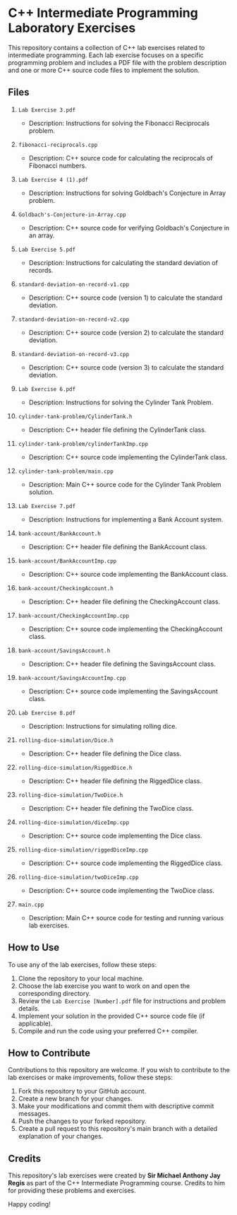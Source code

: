 # C++ Intermediate Programming Laboratory Exercises
This repository contains a collection of C++ lab exercises related to intermediate programming. Each lab exercise focuses on a specific programming problem and includes a PDF file with the problem description and one or more C++ source code files to implement the solution.

## Files

1. `Lab Exercise 3.pdf`
   - Description: Instructions for solving the Fibonacci Reciprocals problem.
   
2. `fibonacci-reciprocals.cpp`
   - Description: C++ source code for calculating the reciprocals of Fibonacci numbers.

3. `Lab Exercise 4 (1).pdf`
   - Description: Instructions for solving Goldbach's Conjecture in Array problem.

4. `Goldbach's-Conjecture-in-Array.cpp`
   - Description: C++ source code for verifying Goldbach's Conjecture in an array.

5. `Lab Exercise 5.pdf`
   - Description: Instructions for calculating the standard deviation of records.

6. `standard-deviation-on-record-v1.cpp`
   - Description: C++ source code (version 1) to calculate the standard deviation.

7. `standard-deviation-on-record-v2.cpp`
   - Description: C++ source code (version 2) to calculate the standard deviation.

8. `standard-deviation-on-record-v3.cpp`
   - Description: C++ source code (version 3) to calculate the standard deviation.

9. `Lab Exercise 6.pdf`
   - Description: Instructions for solving the Cylinder Tank Problem.

10. `cylinder-tank-problem/CylinderTank.h`
    - Description: C++ header file defining the CylinderTank class.

11. `cylinder-tank-problem/cylinderTankImp.cpp`
    - Description: C++ source code implementing the CylinderTank class.

12. `cylinder-tank-problem/main.cpp`
    - Description: Main C++ source code for the Cylinder Tank Problem solution.

13. `Lab Exercise 7.pdf`
    - Description: Instructions for implementing a Bank Account system.

14. `bank-account/BankAccount.h`
    - Description: C++ header file defining the BankAccount class.

15. `bank-account/BankAccountImp.cpp`
    - Description: C++ source code implementing the BankAccount class.

16. `bank-account/CheckingAccount.h`
    - Description: C++ header file defining the CheckingAccount class.

17. `bank-account/CheckingAccountImp.cpp`
    - Description: C++ source code implementing the CheckingAccount class.

18. `bank-account/SavingsAccount.h`
    - Description: C++ header file defining the SavingsAccount class.

19. `bank-account/SavingsAccountImp.cpp`
    - Description: C++ source code implementing the SavingsAccount class.

20. `Lab Exercise 8.pdf`
    - Description: Instructions for simulating rolling dice.

21. `rolling-dice-simulation/Dice.h`
    - Description: C++ header file defining the Dice class.

22. `rolling-dice-simulation/RiggedDice.h`
    - Description: C++ header file defining the RiggedDice class.

23. `rolling-dice-simulation/TwoDice.h`
    - Description: C++ header file defining the TwoDice class.

24. `rolling-dice-simulation/diceImp.cpp`
    - Description: C++ source code implementing the Dice class.

25. `rolling-dice-simulation/riggedDiceImp.cpp`
    - Description: C++ source code implementing the RiggedDice class.

26. `rolling-dice-simulation/twoDiceImp.cpp`
    - Description: C++ source code implementing the TwoDice class.

27. `main.cpp`
    - Description: Main C++ source code for testing and running various lab exercises.

## How to Use

To use any of the lab exercises, follow these steps:

1. Clone the repository to your local machine.
2. Choose the lab exercise you want to work on and open the corresponding directory.
3. Review the `Lab Exercise [Number].pdf` file for instructions and problem details.
4. Implement your solution in the provided C++ source code file (if applicable).
5. Compile and run the code using your preferred C++ compiler.

## How to Contribute

Contributions to this repository are welcome. If you wish to contribute to the lab exercises or make improvements, follow these steps:

1. Fork this repository to your GitHub account.
2. Create a new branch for your changes.
3. Make your modifications and commit them with descriptive commit messages.
4. Push the changes to your forked repository.
5. Create a pull request to this repository's main branch with a detailed explanation of your changes.

## Credits

This repository's lab exercises were created by **Sir Michael Anthony Jay Regis** as part of the C++ Intermediate Programming course. Credits to him for providing these problems and exercises.

Happy coding!

